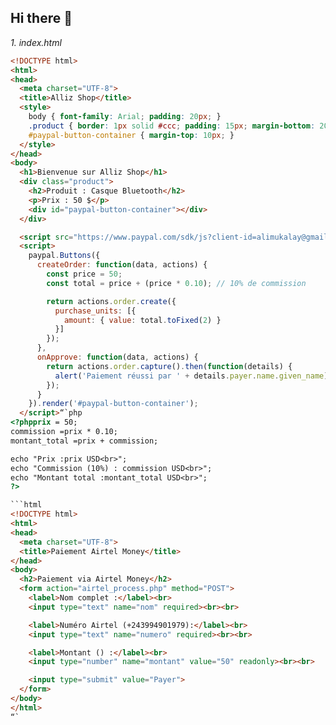 ## Hi there 👋

<!--
**allizshop001/Allizshop001** is a ✨ _special_ ✨ repository because its `README.md` (this file) appears on your GitHub profile.

Here are some ideas to get you started:

- 🔭 I’m currently working on ...
- 🌱 I’m currently learning ...
- 👯 I’m looking to collaborate on ...
- 🤔 I’m looking for help with ...
- 💬 Ask me about ...
- 📫 How to reach me: ...
- 😄 Pronouns: ...
- ⚡ Fun fact: ...
-->
*1. index.html*
```html
<!DOCTYPE html>
<html>
<head>
  <meta charset="UTF-8">
  <title>Alliz Shop</title>
  <style>
    body { font-family: Arial; padding: 20px; }
    .product { border: 1px solid #ccc; padding: 15px; margin-bottom: 20px; }
    #paypal-button-container { margin-top: 10px; }
  </style>
</head>
<body>
  <h1>Bienvenue sur Alliz Shop</h1>
  <div class="product">
    <h2>Produit : Casque Bluetooth</h2>
    <p>Prix : 50 $</p>
    <div id="paypal-button-container"></div>
  </div>

  <script src="https://www.paypal.com/sdk/js?client-id=alimukalay@gmail.com_ID&currency=USD"></script>
  <script>
    paypal.Buttons({
      createOrder: function(data, actions) {
        const price = 50;
        const total = price + (price * 0.10); // 10% de commission

        return actions.order.create({
          purchase_units: [{
            amount: { value: total.toFixed(2) }
          }]
        });
      },
      onApprove: function(data, actions) {
        return actions.order.capture().then(function(details) {
          alert('Paiement réussi par ' + details.payer.name.given_name);
        });
      }
    }).render('#paypal-button-container');
  </script>“`php
<?phpprix = 50;
commission =prix * 0.10;
montant_total =prix + commission;

echo "Prix :prix USD<br>";
echo "Commission (10%) : commission USD<br>";
echo "Montant total :montant_total USD<br>";
?>

```html
<!DOCTYPE html>
<html>
<head>
  <meta charset="UTF-8">
  <title>Paiement Airtel Money</title>
</head>
<body>
  <h2>Paiement via Airtel Money</h2>
  <form action="airtel_process.php" method="POST">
    <label>Nom complet :</label><br>
    <input type="text" name="nom" required><br><br>

    <label>Numéro Airtel (+243994901979):</label><br>
    <input type="text" name="numero" required><br><br>

    <label>Montant () :</label><br>
    <input type="number" name="montant" value="50" readonly><br><br>

    <input type="submit" value="Payer">
  </form>
</body>
</html>
“`
